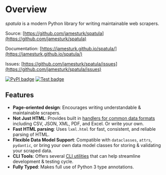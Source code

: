 # Overview

*spatula* is a modern Python library for writing maintainable web scrapers.

Source: [https://github.com/jamesturk/spatula](https://github.com/jamesturk/spatula)

Documentation: [https://jamesturk.github.io/spatula/](https://jamesturk.github.io/spatula/)

Issues: [https://github.com/jamesturk/spatula/issues](https://github.com/jamesturk/spatula/issues)

[![PyPI badge](https://badge.fury.io/py/spatula.svg)](https://badge.fury.io/py/spatula)
[![Test badge](https://github.com/jamesturk/spatula/workflows/Test%20&%20Lint/badge.svg)](https://github.com/jamesturk/spatula/actions?query=workflow%3A%22Test+%26+Lint%22)

## Features

- **Page-oriented design**: Encourages writing understandable & maintainable scrapers.
- **Not Just HTML**: Provides built in [handlers for common data formats](https://jamesturk.github.io/spatula/reference/#pages) including CSV, JSON, XML, PDF, and Excel.  Or write your own.
- **Fast HTML parsing**: Uses `lxml.html` for fast, consistent, and reliable parsing of HTML.
- **Flexible Data Model Support**: Compatible with `dataclasses`, `attrs`, `pydantic`, or bring your own data model classes for storing & validating your scraped data.
- **CLI Tools**: Offers several [CLI utilities](https://jamesturk.github.io/spatula/cli/) that can help streamline development & testing cycle.
- **Fully Typed**: Makes full use of Python 3 type annotations.
